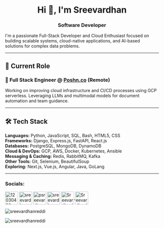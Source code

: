 <h1 align="center">Hi 👋, I'm Sreevardhan</h1>
<h3 align="center">Software Developer</h3>

I'm a passionate Full-Stack Developer and Cloud Enthusiast focused on building scalable systems, cloud-native applications, and AI-based solutions for complex data problems.

---

## 💼 Current Role

### 🔹 Full Stack Engineer @ [Poshn.co](https://poshn.co) (Remote)  
Working on improving cloud infrastructure and CI/CD processes using GCP serverless. Leveraging LLMs and multimodal models for document automation and team guidance.

---

## 🛠️ Tech Stack

**Languages:** Python, JavaScript, SQL, Bash, HTML5, CSS  
**Frameworks:** Django, Express.js, FastAPI, React.js  
**Databases:** PostgreSQL, MongoDB, DynamoDB  
**Cloud & DevOps:** GCP, AWS, Docker, Kubernetes, Ansible  
**Messaging & Caching:** Redis, RabbitMQ, Kafka  
**Other Tools:** Git, Selenium, BeautifulSoup  
**Exploring:** Next.js, Vue.js, Angular, Java, GoLang  

---

<h3 align="left">Socials:</h3>
<p align="left">
<a href="https://stackoverflow.com/users/12030498" target="blank"><img align="center" src="https://raw.githubusercontent.com/rahuldkjain/github-profile-readme-generator/master/src/images/icons/Social/stack-overflow.svg" alt="12030498" height="42" width="42" /></a>
<a href="https://linkedin.com/in/sreevardhan-reddy-346904120" target="blank"><img align="center" src="https://raw.githubusercontent.com/rahuldkjain/github-profile-readme-generator/master/src/images/icons/Social/linked-in-alt.svg" alt="sreevardhan-reddy-346904120" height="42" width="42" /></a>
<a href="https://twitter.com/psreevardhan" target="blank"><img align="center" src="https://raw.githubusercontent.com/rahuldkjain/github-profile-readme-generator/master/src/images/icons/Social/twitter.svg" alt="psreevardhan" height="42" width="42" /></a>
<a href="https://dev.to/sreevardhanreddi" target="blank"><img align="center" src="https://d2fltix0v2e0sb.cloudfront.net/dev-badge.svg" alt="sreevardhanreddi" height="42" width="42" /></a>
<a href="https://t.me/sreevardhanreddi" target="blank">
    <img align="center" alt="Sreevardhan's Telegram" height="42" width="42"  src="https://cdn.jsdelivr.net/npm/simple-icons@v3/icons/telegram.svg" />
  </a>
  <a href="https://www.reddit.com/user/sreevardhanreddi" target="blank">
    <img align="center"  alt="Sreevardhan's Reddit" height="42" width="42" src="https://redditinc.com/hs-fs/hubfs/Reddit%20Inc/Brand/Reddit_Logo.png?width=400&height=400&name=Reddit_Logo.png" />
  </a>
</p>

<!--
<h3 align="left">Languages and Tools:</h3>

<p align="left">
    <a href="https://www.python.org" target="_blank"> <img src="https://raw.githubusercontent.com/devicons/devicon/master/icons/python/python-original.svg" alt="python" width="40" height="40" /> </a>
    <a href="https://developer.mozilla.org/en-US/docs/Web/JavaScript" target="_blank">
        <img src="https://raw.githubusercontent.com/devicons/devicon/master/icons/javascript/javascript-original.svg" alt="javascript" width="40" height="40" />
    </a>
    <a href="https://www.typescriptlang.org/" target="_blank"> <img src="https://raw.githubusercontent.com/devicons/devicon/master/icons/typescript/typescript-original.svg" alt="typescript" width="40" height="40" /> </a>
    <a href="https://nodejs.org" target="_blank"> <img src="https://raw.githubusercontent.com/devicons/devicon/master/icons/nodejs/nodejs-original-wordmark.svg" alt="nodejs" width="40" height="40" /> </a>
    <a href="https://golang.org" target="_blank"> <img src="https://raw.githubusercontent.com/devicons/devicon/master/icons/go/go-original.svg" alt="go" width="40" height="40" /> </a>
    <a href="https://www.djangoproject.com/" target="_blank"> <img src="https://raw.githubusercontent.com/devicons/devicon/master/icons/django/django-original.svg" alt="django" width="40" height="40" /> </a>
    <a href="https://flask.palletsprojects.com/" target="_blank"> <img src="https://www.vectorlogo.zone/logos/pocoo_flask/pocoo_flask-icon.svg" alt="flask" width="40" height="40" /> </a>
    <a href="https://expressjs.com" target="_blank"> <img src="https://raw.githubusercontent.com/devicons/devicon/master/icons/express/express-original-wordmark.svg" alt="express" width="40" height="40" /> </a>
    <a href="https://www.docker.com/" target="_blank"> <img src="https://raw.githubusercontent.com/devicons/devicon/master/icons/docker/docker-original-wordmark.svg" alt="docker" width="40" height="40" /> </a>
    <a href="https://kubernetes.io" target="_blank"> <img src="https://www.vectorlogo.zone/logos/kubernetes/kubernetes-icon.svg" alt="kubernetes" width="40" height="40" /> </a>
    <a href="https://www.gnu.org/software/bash/" target="_blank"> <img src="https://www.vectorlogo.zone/logos/gnu_bash/gnu_bash-icon.svg" alt="bash" width="40" height="40" /> </a>
    <a href="https://aws.amazon.com" target="_blank"> <img src="https://raw.githubusercontent.com/devicons/devicon/master/icons/amazonwebservices/amazonwebservices-original-wordmark.svg" alt="aws" width="40" height="40" /> </a>
    <a href="https://www.w3.org/html/" target="_blank"> <img src="https://raw.githubusercontent.com/devicons/devicon/master/icons/html5/html5-original-wordmark.svg" alt="html5" width="40" height="40" /> </a>
    <a href="https://www.w3schools.com/css/" target="_blank"> <img src="https://raw.githubusercontent.com/devicons/devicon/master/icons/css3/css3-original-wordmark.svg" alt="css3" width="40" height="40" /> </a>
    <a href="https://reactjs.org/" target="_blank"> <img src="https://raw.githubusercontent.com/devicons/devicon/master/icons/react/react-original-wordmark.svg" alt="react" width="40" height="40" /> </a>
    <a href="https://nextjs.org/" target="_blank"> <img src="https://cdn.worldvectorlogo.com/logos/nextjs-3.svg" alt="nextjs" width="40" height="40" /> </a>
    <a href="https://d3js.org/" target="_blank"> <img src="https://raw.githubusercontent.com/devicons/devicon/master/icons/d3js/d3js-original.svg" alt="d3js" width="40" height="40" /> </a>
    <a href="https://grafana.com" target="_blank"> <img src="https://www.vectorlogo.zone/logos/grafana/grafana-icon.svg" alt="grafana" width="40" height="40" /> </a>
    <a href="https://flutter.dev" target="_blank"> <img src="https://www.vectorlogo.zone/logos/flutterio/flutterio-icon.svg" alt="flutter" width="40" height="40" /> </a>
    <a href="https://dart.dev" target="_blank"> <img src="https://www.vectorlogo.zone/logos/dartlang/dartlang-icon.svg" alt="dart" width="40" height="40" /> </a>
    <a href="https://git-scm.com/" target="_blank"> <img src="https://www.vectorlogo.zone/logos/git-scm/git-scm-icon.svg" alt="git" width="40" height="40" /> </a>
    <a href="https://graphql.org" target="_blank"> <img src="https://www.vectorlogo.zone/logos/graphql/graphql-icon.svg" alt="graphql" width="40" height="40" /> </a>
    <a href="https://gohugo.io/" target="_blank"> <img src="https://api.iconify.design/logos-hugo.svg" alt="hugo" width="40" height="40" /> </a>
    <a href="https://www.linux.org/" target="_blank"> <img src="https://raw.githubusercontent.com/devicons/devicon/master/icons/linux/linux-original.svg" alt="linux" width="40" height="40" /> </a>
    <a href="https://www.nginx.com" target="_blank"> <img src="https://raw.githubusercontent.com/devicons/devicon/master/icons/nginx/nginx-original.svg" alt="nginx" width="40" height="40" /> </a>
    <a href="https://www.postgresql.org" target="_blank"> <img src="https://raw.githubusercontent.com/devicons/devicon/master/icons/postgresql/postgresql-original-wordmark.svg" alt="postgresql" width="40" height="40" /> </a>
    <a href="https://www.mongodb.com/" target="_blank"> <img src="https://raw.githubusercontent.com/devicons/devicon/master/icons/mongodb/mongodb-original-wordmark.svg" alt="mongodb" width="40" height="40" /> </a>
    <a href="https://kafka.apache.org/" target="_blank"> <img src="https://www.vectorlogo.zone/logos/apache_kafka/apache_kafka-icon.svg" alt="kafka" width="40" height="40" /> </a>
    <a href="https://redis.io" target="_blank"> <img src="https://raw.githubusercontent.com/devicons/devicon/master/icons/redis/redis-original-wordmark.svg" alt="redis" width="40" height="40" /> </a>
    <a href="https://www.sqlite.org/" target="_blank"> <img src="https://www.vectorlogo.zone/logos/sqlite/sqlite-icon.svg" alt="sqlite" width="40" height="40" /> </a>
</p>
-->
<!--
<p><img align="left" src="https://github-readme-stats.vercel.app/api/top-langs?username=sreevardhanreddi&show_icons=true&locale=en&layout=compact&theme=dark&hide_border=true" alt="sreevardhanreddi" /></p>
-->
<p><img align="center" src="https://github-readme-stats.vercel.app/api?username=sreevardhanreddi&show_icons=true&locale=en&theme=dark&hide_border=true" alt="sreevardhanreddi" /></p>


<p><img align="center" src="https://github-readme-streak-stats.herokuapp.com?user=sreevardhanreddi&theme=dark&hide_longest_streak=true&hide_border=true" alt="sreevardhanreddi" /></p>
